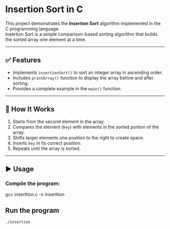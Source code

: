 # Insertion Sort in C

This project demonstrates the **Insertion Sort** algorithm implemented in the C programming language.  
Insertion Sort is a simple comparison-based sorting algorithm that builds the sorted array one element at a time.

---

## ✅ Features
- Implements `insertionSort()` to sort an integer array in ascending order.
- Includes `printArray()` function to display the array before and after sorting.
- Provides a complete example in the `main()` function.

---

## 📂 How It Works
1. Starts from the second element in the array.
2. Compares the element (`key`) with elements in the sorted portion of the array.
3. Shifts larger elements one position to the right to create space.
4. Inserts `key` in its correct position.
5. Repeats until the array is sorted.

---

## ▶️ Usage

### **Compile the program:**
gcc inserttion.c -o inserttion

## Run the program
```bash
./insertion